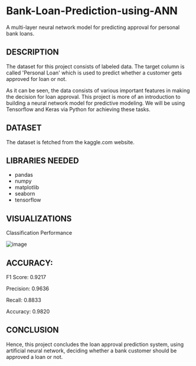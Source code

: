 # Bank-Loan-Prediction-using-ANN
 A multi-layer neural network model for predicting approval for personal bank loans.

## DESCRIPTION
The dataset for this project consists of labeled data. The target column is called 'Personal Loan' which is used to predict whether a customer gets approved for loan or not.

As it can be seen, the data consists of various important features in making the decision for loan approval. This project is more of an introduction to building a neural network model for predictive modeling. We will be using Tensorflow and Keras via Python for achieving these tasks.

## DATASET
The dataset is fetched from the kaggle.com website.

## LIBRARIES NEEDED
* pandas
* numpy
* matplotlib
* seaborn
* tensorflow

## VISUALIZATIONS
Classification Performance
 
![image](https://user-images.githubusercontent.com/106819107/214521905-4532c4eb-1b57-4c1e-b83b-3bcfdba1caad.png)



## ACCURACY: 
F1 Score: 0.9217

Precision: 0.9636

Recall: 0.8833

Accuracy: 0.9820

## CONCLUSION
Hence, this project concludes the loan approval prediction system, using artificial neural network, deciding whether a bank customer should be approved a loan or not.


